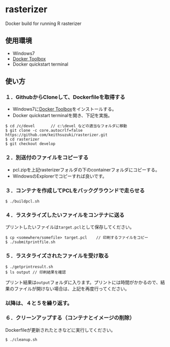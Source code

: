 # rasterizer
Docker build for running R rasterizer
## 使用環境
- Windows7
- [Docker Toolbox](https://www.docker.com/products/docker-toolbox)
- Docker quickstart terminal
## 使い方
### １．GithubからCloneして、Dockerfileを取得する
- Windows7に[Docker Toolbox](https://www.docker.com/products/docker-toolbox)をインストールする。
- Docker quickstart terminalを開き、下記を実施。
```
$ cd /c/devel		// c:\devel などの適当なフォルダに移動
$ git clone -c core.autocrlf=false https://github.com/keithsuzuki/rasterizer.git
$ cd rasterizer
$ git checkout develop
```
### ２．別送付のファイルをコピーする
- pcl.zipを上記rasterizerフォルダの下のcontainerフォルダにコピーする。
- WindowsのExplorerでコピーすれば良いです。

### ３．コンテナを作成してPCLをバックグラウンドで走らせる
```
$ ./buildpcl.sh
```

### ４．ラスタライズしたいファイルをコンテナに送る
プリントしたいファイルは```target.pcl```として保存してください。
```
$ cp <somewhere/somefile> target.pcl	// 印刷するファイルをコピー
$ ./submitprintfile.sh
```

### ５．ラスタライズされたファイルを受け取る
```
$ ./getprintresult.sh
$ ls output	// 印刷結果を確認
```
プリント結果は```output```フォルダに入ります。プリントには時間がかかるので、結果のファイルが開けない場合は、上記を再度行ってください。
### 以降は、４と５を繰り返す。

### ６．クリーンアップする（コンテナとイメージの削除）
Dockerfileが更新されたときなどに実行してください。
```
$ ./cleanup.sh
```
